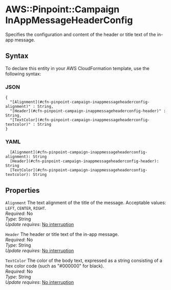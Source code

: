 # AWS::Pinpoint::Campaign InAppMessageHeaderConfig<a name="aws-properties-pinpoint-campaign-inappmessageheaderconfig"></a>

Specifies the configuration and content of the header or title text of the in\-app message\.

## Syntax<a name="aws-properties-pinpoint-campaign-inappmessageheaderconfig-syntax"></a>

To declare this entity in your AWS CloudFormation template, use the following syntax:

### JSON<a name="aws-properties-pinpoint-campaign-inappmessageheaderconfig-syntax.json"></a>

```
{
  "[Alignment](#cfn-pinpoint-campaign-inappmessageheaderconfig-alignment)" : String,
  "[Header](#cfn-pinpoint-campaign-inappmessageheaderconfig-header)" : String,
  "[TextColor](#cfn-pinpoint-campaign-inappmessageheaderconfig-textcolor)" : String
}
```

### YAML<a name="aws-properties-pinpoint-campaign-inappmessageheaderconfig-syntax.yaml"></a>

```
  [Alignment](#cfn-pinpoint-campaign-inappmessageheaderconfig-alignment): String
  [Header](#cfn-pinpoint-campaign-inappmessageheaderconfig-header): String
  [TextColor](#cfn-pinpoint-campaign-inappmessageheaderconfig-textcolor): String
```

## Properties<a name="aws-properties-pinpoint-campaign-inappmessageheaderconfig-properties"></a>

`Alignment` <a name="cfn-pinpoint-campaign-inappmessageheaderconfig-alignment"></a>
The text alignment of the title of the message\. Acceptable values: `LEFT`, `CENTER`, `RIGHT`\.  
_Required_: No  
_Type_: String  
_Update requires_: [No interruption](https://docs.aws.amazon.com/AWSCloudFormation/latest/UserGuide/using-cfn-updating-stacks-update-behaviors.html#update-no-interrupt)

`Header` <a name="cfn-pinpoint-campaign-inappmessageheaderconfig-header"></a>
The header or title text of the in\-app message\.  
_Required_: No  
_Type_: String  
_Update requires_: [No interruption](https://docs.aws.amazon.com/AWSCloudFormation/latest/UserGuide/using-cfn-updating-stacks-update-behaviors.html#update-no-interrupt)

`TextColor` <a name="cfn-pinpoint-campaign-inappmessageheaderconfig-textcolor"></a>
The color of the body text, expressed as a string consisting of a hex color code \(such as "\#000000" for black\)\.  
_Required_: No  
_Type_: String  
_Update requires_: [No interruption](https://docs.aws.amazon.com/AWSCloudFormation/latest/UserGuide/using-cfn-updating-stacks-update-behaviors.html#update-no-interrupt)
